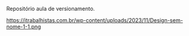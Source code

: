 Repositório aula de versionamento.

https://itrabalhistas.com.br/wp-content/uploads/2023/11/Design-sem-nome-1-1.png
